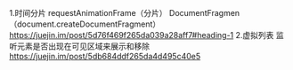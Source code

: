 1.时间分片 
    requestAnimationFrame（分片） 
    DocumentFragmen（document.createDocumentFragment）
https://juejin.im/post/5d76f469f265da039a28aff7#heading-1
2.虚拟列表
    监听元素是否出现在可见区域来展示和移除
https://juejin.im/post/5db684ddf265da4d495c40e5